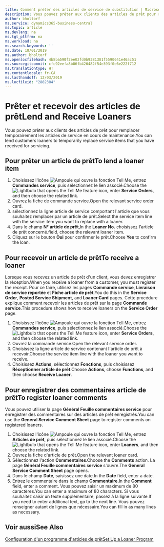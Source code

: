 ```yaml
---
title: Comment prêter des articles de service de substitution | Microsoft Docs
description: Vous pouvez prêter aux clients des articles de prêt pour remplacer temporairement les articles de service en cours de maintenance.
author: bholtorf
ms.service: dynamics365-business-central
ms.topic: article
ms.devlang: na
ms.tgt_pltfrm: na
ms.workload: na
ms.search.keywords: ''
ms.date: 10/01/2019
ms.author: bholtorf
ms.openlocfilehash: 4b8ba590f2ee02fd0b9381381f5590641e46ac51
ms.sourcegitcommit: cfc92eefa8b06fb426482f54e393f0e6e222f712
ms.translationtype: HT
ms.contentlocale: fr-CA
ms.lasthandoff: 12/03/2019
ms.locfileid: "2882384"
---
```

# <a name="lend-and-receive-loaners"></a><span data-ttu-id="38984-103">Prêter et recevoir des articles de prêt</span><span class="sxs-lookup"><span data-stu-id="38984-103">Lend and Receive Loaners</span></span>
<span data-ttu-id="38984-104">Vous pouvez prêter aux clients des articles de prêt pour remplacer temporairement les articles de service en cours de maintenance.</span><span class="sxs-lookup"><span data-stu-id="38984-104">You can lend customers loaners to temporarily replace service items that you have received for servicing.</span></span>  
  
## <a name="to-lend-a-loaner-item"></a><span data-ttu-id="38984-105">Pour prêter un article de prêt</span><span class="sxs-lookup"><span data-stu-id="38984-105">To lend a loaner item</span></span>    
1. <span data-ttu-id="38984-106">Choisissez l'icône ![Ampoule qui ouvre la fonction Tell Me](media/ui-search/search_small.png "Dites-moi ce que vous voulez faire"), entrez **Commandes service**, puis sélectionnez le lien associé.</span><span class="sxs-lookup"><span data-stu-id="38984-106">Choose the ![Lightbulb that opens the Tell Me feature](media/ui-search/search_small.png "Tell me what you want to do") icon, enter **Service Orders**, and then choose the related link.</span></span>  
2. <span data-ttu-id="38984-107">Ouvrez la fiche de commande service.</span><span class="sxs-lookup"><span data-stu-id="38984-107">Open the relevant service order card.</span></span>  
3. <span data-ttu-id="38984-108">sélectionnez la ligne article de service comportant l'article que vous souhaitez remplacer par un article de prêt.</span><span class="sxs-lookup"><span data-stu-id="38984-108">Select the service item line with the service item you want to replace with a loaner.</span></span>  
4. <span data-ttu-id="38984-109">Dans le champ **N° article de prêt**,</span><span class="sxs-lookup"><span data-stu-id="38984-109">In the **Loaner No.**</span></span> <span data-ttu-id="38984-110">choisissez l'article de prêt concerné.</span><span class="sxs-lookup"><span data-stu-id="38984-110">field, choose the relevant loaner item.</span></span>  
5. <span data-ttu-id="38984-111">Cliquez sur le bouton **Oui** pour confirmer le prêt.</span><span class="sxs-lookup"><span data-stu-id="38984-111">Choose **Yes** to confirm the loan.</span></span>  

## <a name="to-receive-a-loaner"></a><span data-ttu-id="38984-112">Pour recevoir un article de prêt</span><span class="sxs-lookup"><span data-stu-id="38984-112">To receive a loaner</span></span>  
<span data-ttu-id="38984-113">Lorsque vous recevez un article de prêt d'un client, vous devez enregistrer la réception.</span><span class="sxs-lookup"><span data-stu-id="38984-113">When you receive a loaner from a customer, you must register the receipt.</span></span> <span data-ttu-id="38984-114">Pour ce faire, utilisez les pages **Commande service**, **Livraison de service reportée** et **Fiche article de prêt**.</span><span class="sxs-lookup"><span data-stu-id="38984-114">You do this in the **Service Order**, **Posted Service Shipment**, and **Loaner Card** pages.</span></span> <span data-ttu-id="38984-115">Cette procédure explique comment recevoir les articles de prêt sur la page **Commande service**.</span><span class="sxs-lookup"><span data-stu-id="38984-115">This procedure shows how to receive loaners on the **Service Order** page.</span></span>  
  
1. <span data-ttu-id="38984-116">Choisissez l'icône ![Ampoule qui ouvre la fonction Tell Me](media/ui-search/search_small.png "Dites-moi ce que vous voulez faire"), entrez **Commandes service**, puis sélectionnez le lien associé.</span><span class="sxs-lookup"><span data-stu-id="38984-116">Choose the ![Lightbulb that opens the Tell Me feature](media/ui-search/search_small.png "Tell me what you want to do") icon, enter **Service Orders**, and then choose the related link.</span></span>  
2. <span data-ttu-id="38984-117">Ouvrez la commande service.</span><span class="sxs-lookup"><span data-stu-id="38984-117">Open the relevant service order.</span></span>  
3. <span data-ttu-id="38984-118">Choisissez la ligne article de service contenant l'article de prêt à recevoir.</span><span class="sxs-lookup"><span data-stu-id="38984-118">Choose the service item line with the loaner you want to receive.</span></span>  
4. <span data-ttu-id="38984-119">Choisissez **Actions**, sélectionnez **Fonctions**, puis choisissez **Réceptionner article de prêt**.</span><span class="sxs-lookup"><span data-stu-id="38984-119">Choose **Actions**, choose **Functions**, and then choose **Receive Loaner**.</span></span>  

## <a name="to-register-loaner-comments"></a><span data-ttu-id="38984-120">Pour enregistrer des commentaires article de prêt</span><span class="sxs-lookup"><span data-stu-id="38984-120">To register loaner comments</span></span>  
<span data-ttu-id="38984-121">Vous pouvez utiliser la page **Général Feuille commentaires service** pour enregistrer des commentaires sur des articles de prêt enregistrés.</span><span class="sxs-lookup"><span data-stu-id="38984-121">You can use the **General Service Comment Sheet** page to register comments on registered loaners.</span></span>  
  
1. <span data-ttu-id="38984-122">Choisissez l'icône ![Ampoule qui ouvre la fonction Tell Me](media/ui-search/search_small.png "Dites-moi ce que vous voulez faire"), entrez **Articles de prêt**, puis sélectionnez le lien associé.</span><span class="sxs-lookup"><span data-stu-id="38984-122">Choose the ![Lightbulb that opens the Tell Me feature](media/ui-search/search_small.png "Tell me what you want to do") icon, enter **Loaners**, and then choose the related link.</span></span>  
2. <span data-ttu-id="38984-123">Ouvrez la fiche d'article de prêt.</span><span class="sxs-lookup"><span data-stu-id="38984-123">Open the relevant loaner card.</span></span>  
3. <span data-ttu-id="38984-124">Sélectionnez l'action **Commentaires**.</span><span class="sxs-lookup"><span data-stu-id="38984-124">Choose the **Comments** action.</span></span> <span data-ttu-id="38984-125">La page **Général Feuille commentaires service** s'ouvre.</span><span class="sxs-lookup"><span data-stu-id="38984-125">The **General Service Comment Sheet** page opens.</span></span>  
4. <span data-ttu-id="38984-126">Dans le champ **Date**, saisissez une date.</span><span class="sxs-lookup"><span data-stu-id="38984-126">In the **Date** field, enter a date.</span></span>  
5. <span data-ttu-id="38984-127">Entrez le commentaire dans le champ **Commentaire**.</span><span class="sxs-lookup"><span data-stu-id="38984-127">In the **Comment** field, enter a comment.</span></span> <span data-ttu-id="38984-128">Vous pouvez saisir un maximum de 80 caractères.</span><span class="sxs-lookup"><span data-stu-id="38984-128">You can enter a maximum of 80 characters.</span></span> <span data-ttu-id="38984-129">Si vous souhaitez saisir un texte supplémentaire, passez à la ligne suivante.</span><span class="sxs-lookup"><span data-stu-id="38984-129">If you need to enter additional text, go to the next line.</span></span> <span data-ttu-id="38984-130">Vous pouvez renseigner autant de lignes que nécessaire.</span><span class="sxs-lookup"><span data-stu-id="38984-130">You can fill in as many lines as necessary.</span></span>  
  
## <a name="see-also"></a><span data-ttu-id="38984-131">Voir aussi</span><span class="sxs-lookup"><span data-stu-id="38984-131">See Also</span></span>  
[<span data-ttu-id="38984-132">Configuration d'un programme d'articles de prêt</span><span class="sxs-lookup"><span data-stu-id="38984-132">Set Up a Loaner Program</span></span>](service-how-setup-loaner-program.md)   

